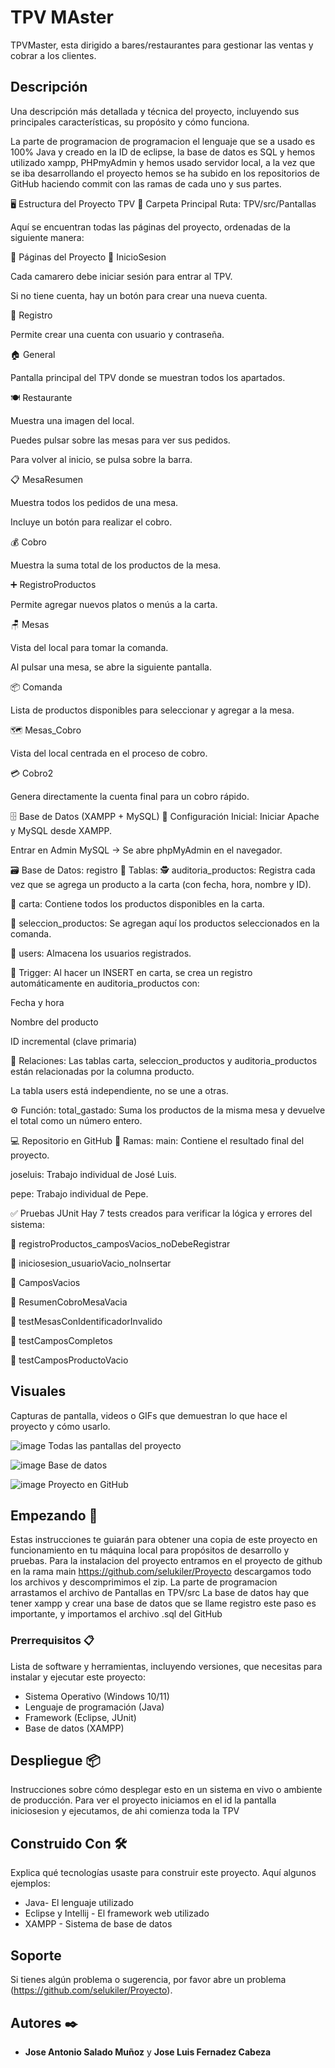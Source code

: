 # TPV MAster

TPVMaster, esta dirigido a bares/restaurantes para gestionar las ventas y cobrar a los clientes.

## Descripción

Una descripción más detallada y técnica del proyecto, incluyendo sus principales características, su propósito y cómo funciona.

La parte de programacion de programacion el lenguaje que se a usado es 100% Java y creado en la ID de eclipse, la base de datos es SQL y hemos utilizado xampp, PHPmyAdmin y hemos usado servidor local, a la vez que se iba desarrollando el proyecto hemos se ha subido en los repositorios de GitHub haciendo commit con las ramas de cada uno y sus partes.

🖥️ Estructura del Proyecto TPV
📁 Carpeta Principal
Ruta: TPV/src/Pantallas

Aquí se encuentran todas las páginas del proyecto, ordenadas de la siguiente manera:

📄 Páginas del Proyecto
🔐 InicioSesion

Cada camarero debe iniciar sesión para entrar al TPV.

Si no tiene cuenta, hay un botón para crear una nueva cuenta.

📝 Registro

Permite crear una cuenta con usuario y contraseña.

🏠 General

Pantalla principal del TPV donde se muestran todos los apartados.

🍽️ Restaurante

Muestra una imagen del local.

Puedes pulsar sobre las mesas para ver sus pedidos.

Para volver al inicio, se pulsa sobre la barra.

📋 MesaResumen

Muestra todos los pedidos de una mesa.

Incluye un botón para realizar el cobro.

💰 Cobro

Muestra la suma total de los productos de la mesa.

➕ RegistroProductos

Permite agregar nuevos platos o menús a la carta.

🪑 Mesas

Vista del local para tomar la comanda.

Al pulsar una mesa, se abre la siguiente pantalla.

📦 Comanda

Lista de productos disponibles para seleccionar y agregar a la mesa.

🗺️ Mesas_Cobro

Vista del local centrada en el proceso de cobro.

💳 Cobro2

Genera directamente la cuenta final para un cobro rápido.

🗄️ Base de Datos (XAMPP + MySQL)
🔧 Configuración Inicial:
Iniciar Apache y MySQL desde XAMPP.

Entrar en Admin MySQL → Se abre phpMyAdmin en el navegador.

🗃️ Base de Datos: registro
📌 Tablas:
🕵️ auditoria_productos:
Registra cada vez que se agrega un producto a la carta (con fecha, hora, nombre y ID).

📜 carta:
Contiene todos los productos disponibles en la carta.

🛒 seleccion_productos:
Se agregan aquí los productos seleccionados en la comanda.

👤 users:
Almacena los usuarios registrados.

🔁 Trigger:
Al hacer un INSERT en carta, se crea un registro automáticamente en auditoria_productos con:

Fecha y hora

Nombre del producto

ID incremental (clave primaria)

🔗 Relaciones:
Las tablas carta, seleccion_productos y auditoria_productos están relacionadas por la columna producto.

La tabla users está independiente, no se une a otras.

⚙️ Función:
total_gastado: Suma los productos de la misma mesa y devuelve el total como un número entero.

💻 Repositorio en GitHub
🌿 Ramas:
main: Contiene el resultado final del proyecto.

joseluis: Trabajo individual de José Luis.

pepe: Trabajo individual de Pepe.

✅ Pruebas JUnit
Hay 7 tests creados para verificar la lógica y errores del sistema:

🧪 registroProductos_camposVacios_noDebeRegistrar

🧪 iniciosesion_usuarioVacio_noInsertar

🧪 CamposVacios

🧪 ResumenCobroMesaVacia

🧪 testMesasConIdentificadorInvalido

🧪 testCamposCompletos

🧪 testCamposProductoVacio

## Visuales

Capturas de pantalla, videos o GIFs que demuestran lo que hace el proyecto y cómo usarlo.

![image](https://github.com/user-attachments/assets/02d3b33c-4123-4c1e-a5d7-16c4571db0ae)
Todas las pantallas del proyecto

![image](https://github.com/user-attachments/assets/2129deda-ac15-4a6a-b565-b9070cb60a2a)
Base de datos

![image](https://github.com/user-attachments/assets/c9a1fd0e-03cf-4e70-a55a-5b6ff67c9f21)
Proyecto en GitHub

## Empezando 🚀

Estas instrucciones te guiarán para obtener una copia de este proyecto en funcionamiento en tu máquina local para propósitos de desarrollo y pruebas.
Para la instalacion del proyecto entramos en el proyecto de github en la rama main https://github.com/selukiler/Proyecto descargamos todo los archivos y descomprimimos el zip. La parte de programacion arrastamos el archivo de Pantallas en TPV/src
La base de datos hay que tener xampp y crear una base de datos que se llame registro este paso es importante, y importamos el archivo .sql del GitHub

### Prerrequisitos 📋

Lista de software y herramientas, incluyendo versiones, que necesitas para instalar y ejecutar este proyecto:

- Sistema Operativo (Windows 10/11)
- Lenguaje de programación (Java)
- Framework (Eclipse, JUnit)
- Base de datos (XAMPP)

## Despliegue 📦

Instrucciones sobre cómo desplegar esto en un sistema en vivo o ambiente de producción.
Para ver el proyecto iniciamos en el id la pantalla iniciosesion y ejecutamos, de ahi comienza toda la TPV

## Construido Con 🛠️

Explica qué tecnologías usaste para construir este proyecto. Aquí algunos ejemplos:

- Java- El lenguaje utilizado
- Eclipse y Intellij - El framework web utilizado
- XAMPP - Sistema de base de datos

## Soporte

Si tienes algún problema o sugerencia, por favor abre un problema (https://github.com/selukiler/Proyecto).

## Autores ✒️

- **Jose Antonio Salado Muñoz** y **Jose Luis Fernadez Cabeza**
